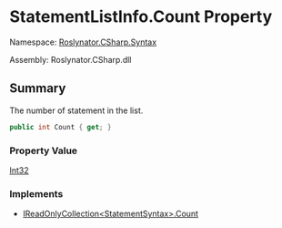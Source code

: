 # StatementListInfo\.Count Property

Namespace: [Roslynator.CSharp.Syntax](../../README.md)

Assembly: Roslynator\.CSharp\.dll

## Summary

The number of statement in the list\.

```csharp
public int Count { get; }
```

### Property Value

[Int32](https://docs.microsoft.com/en-us/dotnet/api/system.int32)

### Implements

* [IReadOnlyCollection\<StatementSyntax>.Count](https://docs.microsoft.com/en-us/dotnet/api/system.collections.generic.ireadonlycollection-1.count)
